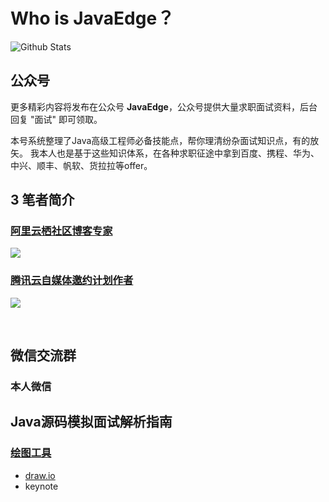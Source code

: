 # Who is JavaEdge？

![Github Stats](https://github-readme-stats.vercel.app/api?username=Wasabi1234&show_icons=true)

## 公众号

更多精彩内容将发布在公众号 **JavaEdge**，公众号提供大量求职面试资料，后台回复 "面试" 即可领取。

本号系统整理了Java高级工程师必备技能点，帮你理清纷杂面试知识点，有的放矢。
我本人也是基于这些知识体系，在各种求职征途中拿到百度、携程、华为、中兴、顺丰、帆软、货拉拉等offer。

## 3 笔者简介

### [阿里云栖社区博客专家](https://yq.aliyun.com/users/article?spm=a2c4e.8091938.headeruserinfo.3.65993d6eqaQ0O6)

![](https://img-blog.csdnimg.cn/20190712131824494.png?x-oss-process=image/watermark,type_ZmFuZ3poZW5naGVpdGk,shadow_10,text_SmF2YUVkZ2U=,size_1,color_FFFFFF,t_70)

### [腾讯云自媒体邀约计划作者](https://cloud.tencent.com/developer/user/1752328)

![](https://img-blog.csdnimg.cn/20190712140323352.png?x-oss-process=image/watermark,type_ZmFuZ3poZW5naGVpdGk,shadow_10,text_SmF2YUVkZ2U=,size_1,color_FFFFFF,t_70)

<br>

## 微信交流群

### 本人微信

## Java源码模拟面试解析指南

<a href="https://www.nowcoder.com/tutorial/10029/index">

### 绘图工具

- [draw.io](https://www.draw.io/)
- keynote
